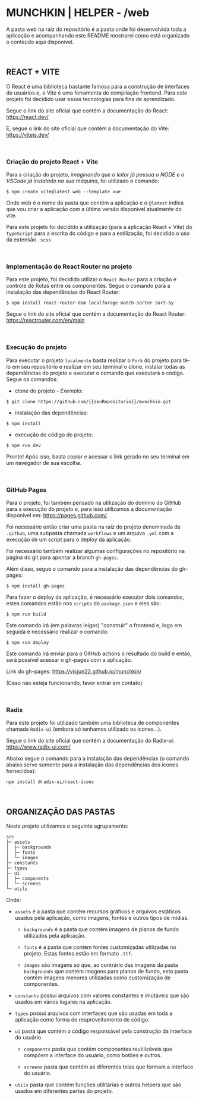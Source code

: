 # MUNCHKIN | HELPER - /web

A pasta web na raíz do repositório é a pasta onde foi desenvolvida toda a aplicação e acompanhando este README mostrarei como está organizado o conteúdo aqui disponível.

<br>

## REACT + VITE

O React é uma biblioteca bastante famosa para a construção de interfaces de usuários e, o Vite é uma ferramenta de compilação frontend. Para este projeto foi decidido usar essas tecnologias para fins de aprendizado.

Segue o link do site oficial que contém a documentação do React: https://react.dev/

E, segue o link do site oficial que contém a documentação do Vite:
https://vitejs.dev/

<br>

### Criação do projeto React + Vite

Para a criação do projeto, <i>imaginando que o leitor já possua o NODE e o VSCode já instalado na sua máquina</i>, foi utilizado o comando:
```
$ npm create vite@latest web --template vue
```
Onde web é o nome da pasta que contém a aplicação e o `@latest` indica que vou criar a aplicação com a última versão disponível atualmente do vite.

Para este projeto foi decidido a utilização (para a aplicação React + Vite) do `TypeScript` para a escrita do código e para a estilização, foi decidido o uso da extensão `.scss`

<br>

### Implementação do React Router no projeto

Para este projeto, foi decidido utilizar o `React Router` para a criação e controle de Rotas entre os componentes. Segue o comando para a instalação das dependências do React Router:

```
$ npm install react-router-dom localforage match-sorter sort-by
```
Segue o link do site oficial que contém a documentação do React Router: https://reactrouter.com/en/main

<br>

### Execução do projeto

Para executar o projeto `localmente` basta realizar o `Fork` do projeto para tê-lo em seu repositório e realizar em seu terminal o clone, instalar todas as dependências do projeto e executar o comando que executará o código. Segue os comandos:

- clone do projeto <i>- Exemplo</i>:
```
$ git clone https://github.com/{{seuRepositorio}}/munchkin.git
```

- instalação das dependências:
```
$ npm install
```

- execução do código do projeto:
```
$ npm run dev
```

Pronto! Após isso, basta copiar e acessar o link gerado no seu terminal em um navegador de sua escolha.

<br>

### GitHub Pages

Para o projeto, foi também pensado na utilização do domínio do GitHub para a execução do projeto e, para isso utilizamos a documentação disponível em: https://pages.github.com/ .

Foi necessário então criar uma pasta na raíz do projeto denominada de `.github`, uma subpasta chamada `workflows` e um arquivo `.yml` com a execução de um script para o deploy da aplicação.

Foi necessário também realizar algumas configurações no repositório na página do git para apontar a branch `gh-pages`.

Além disso, segue o comando para a instalação das dependências do gh-pages:
```
$ npm install gh-pages
```

Para fazer o deploy da aplicação, é necessário executar dois comandos, estes comandos estão nos `scripts` do `package.json` e eles são:
```
$ npm run build
```

Este comando irá (em palavras leigas) "construir" o frontend e, logo em seguida é necessário realizar o comando:
```
$ npm run deploy
```

Este comando irá enviar para o GitHub actions o resultado do build e então, será possível acessar o gh-pages com a aplicação.

Link do gh-pages: https://vicjun22.github.io/munchkin/

(Caso não esteja funcionando, favor entrar em contato)

<br>

### Radix

Para este projeto foi utilizado também uma biblioteca de componentes chamada `Radix-ui` (embora só tenhamos utilizado os ícones...).

Segue o link do site oficial que contém a documentação do Radix-ui: https://www.radix-ui.com/

Abaixo segue o comando para a instalação das dependências (o comando abaixo serve somente para a instalação das dependências dos ícones fornecidos):
```
npm install @radix-ui/react-icons
```

<br>

## ORGANIZAÇÃO DAS PASTAS

Neste projeto utilizamos o seguinte agrupamento:
```
src
├─ assets
│  ├─ backgrounds
│  ├─ fonts
│  └─ images
├─ constants
├─ types
├─ ui
│  ├─ components
│  └─ screens
└─ utils
```

Onde:
- `assets` é a pasta que contém recursos gráficos e arquivos estáticos usados pela aplicação, como imagens, fontes e outros tipos de mídias.

    - `backgrounds` é a pasta que contém imagens de planos de fundo utilizados pela aplicação.

    - `fonts` é a pasta que contém fontes customizadas utilizadas no projeto. Estas fontes estão em formato `.ttf`.

    - `images` são imagens só que, ao contrário das imagens da pasta `backgrounds` que contém imagens para planos de fundo, esta pasta contém imagens menores utilizadas como customização de componentes.

- `constants` possui arquivos com valores constantes e imutáveis que são usados em vários lugares na aplicação.

- `types` possui arquivos com interfaces que são usadas em toda a aplicação como forma de reaproveitamento de código.

- `ui` pasta que contém o código responsável pela construção da interface do usuário.

    - `components` pasta que contém componentes reutilizáveis que compõem a interface do usuário, como botões e outros.

    - `screens` pasta que contém as diferentes telas que formam a interface do usuário.

- `utils` pasta que contém funções utilitárias e outros helpers que são usados em diferentes partes do projeto.